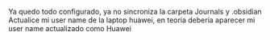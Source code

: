 Ya quedo todo configurado, ya no sincroniza la carpeta Journals y .obsidian
Actualice mi user name de la laptop huawei, en teoria debería aparecer mi user name actualizado como Huawei